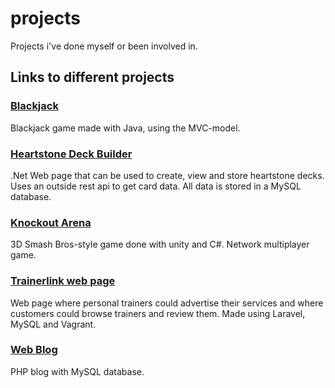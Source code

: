 # projects
Projects i've done myself or been involved in.

## Links to different projects

### [Blackjack](https://github.com/mikkoleppanen/projects/tree/master/Blackjack%20(Java))
Blackjack game made with Java, using the MVC-model.

### [Heartstone Deck Builder](https://github.com/mikkoleppanen/projects/tree/master/Heartstone%20Deck%20Builder%20(DotNet))
.Net Web page that can be used to create, view and store heartstone decks. Uses an outside rest api to get card data. All data is stored in a MySQL database.

### [Knockout Arena](https://github.com/mikkoleppanen/projects/tree/master/Knockout%20Arena(Unity-C%23))
3D Smash Bros-style game done with unity and C#. Network multiplayer game.

### [Trainerlink web page](https://github.com/mikkoleppanen/projects/tree/master/Trainerlink%20web%20page%20for%20personal%20trainers%20(Laravel))
Web page where personal trainers could advertise their services and where customers could browse trainers and review them. Made using Laravel, MySQL and Vagrant.

### [Web Blog](https://github.com/mikkoleppanen/projects/tree/master/Web%20Blog%20(PHP-MySQL))
PHP blog with MySQL database.
